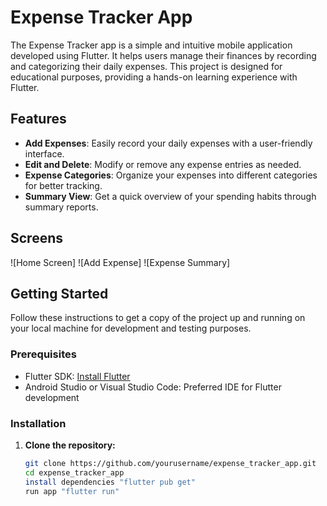 # Expense Tracker App

The Expense Tracker app is a simple and intuitive mobile application developed using Flutter. It helps users manage their finances by recording and categorizing their daily expenses. This project is designed for educational purposes, providing a hands-on learning experience with Flutter.

## Features

- **Add Expenses**: Easily record your daily expenses with a user-friendly interface.
- **Edit and Delete**: Modify or remove any expense entries as needed.
- **Expense Categories**: Organize your expenses into different categories for better tracking.
- **Summary View**: Get a quick overview of your spending habits through summary reports.

## Screens

![Home Screen]
![Add Expense]
![Expense Summary]

## Getting Started

Follow these instructions to get a copy of the project up and running on your local machine for development and testing purposes.

### Prerequisites

- Flutter SDK: [Install Flutter](https://flutter.dev/docs/get-started/install)
- Android Studio or Visual Studio Code: Preferred IDE for Flutter development

### Installation

1. **Clone the repository:**
   ```bash
   git clone https://github.com/yourusername/expense_tracker_app.git
   cd expense_tracker_app
   install dependencies "flutter pub get"
   run app "flutter run"

